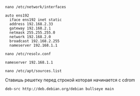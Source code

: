 ```
nano /etc/network/interfaces
```
```
auto ens192
  iface ens192 inet static
  address 192.168.2.33
  gateway 192.168.2.1
  netmask 255.255.255.0
  network 192.168.2.0
  broadcast 192.168.2.255
  nameserver 192.168.1.1
```
```
nano /etc/resolv.conf
```
```
nameserver 192.168.1.1
```
```
nano /etc/apt/sources.list
```
Ставишь решетку перед строкой которая начинается с cdrom
```deb http://deb.debian.org/debian bullseye main
deb-src http://deb.debian.org/debian bullseye main
```
